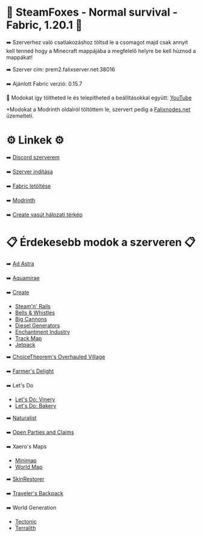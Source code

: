 # 🦊 SteamFoxes - Normal survival - Fabric, 1.20.1 🦊
➡️ Szerverhez való csatlakozáshoz töltsd le a csomagot majd csak annyit kell tenned hogy a Minecraft mappájába a megfelelő helyre be kell húznod a mappákat!

➡️ Szerver cím: prem2.falixserver.net:38016

➡️ Ajánlott Fabric verzió: 0.15.7

📌 Modokat így töltheted le és telepítheted a beállításokkal együtt: [YouTube](https://youtu.be/rfBhEzhbukE)

*Modokat a Modrinth oldalról töltöttem le, szervert pedig a [Falixnodes.net](https://falixnodes.net/) üzemelteti.

# ⚙️ Linkek ⚙️
➡️ [Discord szerverem](https://discord.gg/kCb5qyeXGX)

➡️ [Szerver indítása](https://client.falixnodes.net/startserver)

➡️ [Fabric letöltése](https://fabricmc.net/)

➡️ [Modrinth](https://modrinth.com/)

➡️ [Create vasút hálozati térkép](http://46.4.34.184:22519/)

# 📋 Érdekesebb modok a szerveren 📋

➡️ [Ad Astra](https://modrinth.com/mod/ad-astra)

➡️ [Aquamirae](https://modrinth.com/mod/aquamirae)

➡️ [Create](https://modrinth.com/mod/create-fabric)
  + [Steam'n' Rails](https://modrinth.com/mod/create-steam-n-rails)
  + [Bells & Whistles](https://modrinth.com/mod/bellsandwhistles)
  + [Big Cannons](https://modrinth.com/mod/create-big-cannons)
  + [Diesel Generators](https://modrinth.com/mod/create-diesel-generators-fabric)
  + [Enchantment Industry](https://modrinth.com/mod/create-enchantment-industry-fabric)
  + [Track Map](https://modrinth.com/mod/create-track-map)
  + [Jetpack](https://modrinth.com/mod/create-jetpack)

➡️ [ChoiceTheorem's Overhauled Village](https://modrinth.com/mod/ct-overhaul-village)

➡️ [Farmer's Delight](https://modrinth.com/mod/farmers-delight-fabric)

➡️ Let's Do
  + [Let's Do: Vinery](https://modrinth.com/mod/lets-do-vinery)
  + [Let's Do: Bakery](https://modrinth.com/mod/lets-do-bakery)

➡️ [Naturalist](https://modrinth.com/mod/naturalist)

➡️ [Open Parties and Claims](https://modrinth.com/mod/open-parties-and-claims)

➡️ Xaero's Maps
  + [Minimap](https://modrinth.com/mod/xaeros-minimap)
  + [World Map](https://modrinth.com/mod/xaeros-world-map)

➡️ [SkinRestorer](https://modrinth.com/mod/skinrestorer)

➡️ [Traveler's Backpack](https://modrinth.com/mod/travelersbackpack)

➡️ World Generation
  + [Tectonic](https://modrinth.com/datapack/tectonic)
  + [Terralith](https://modrinth.com/mod/terralith)
